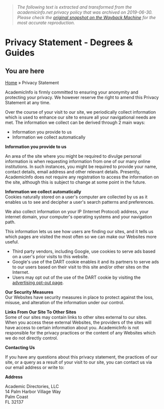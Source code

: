 > *The following text is extracted and transformed from the academicinfo.net privacy policy that was archived on 2019-06-30. Please check the [original snapshot on the Wayback Machine](https://web.archive.org/web/20190630114554id_/http%3A//www.academicinfo.net/privacy-policy.html) for the most accurate reproduction.*

# Privacy Statement - Degrees & Guides

## You are here

[Home](https://web.archive.org/) » Privacy Statement

AcademicInfo is firmly committed to ensuring your anonymity and protecting your privacy. We however reserve the right to amend this Privacy Statement at any time.

Over the course of your visit to our site, we periodically collect information which is used to enhance our site to ensure all your navigational needs are met. The information we collect can be derived through 2 main ways:

  * Information you provide to us
  * Information we collect automatically



 **Information you provide to us**

An area of the site where you might be required to divulge personal information is when requesting information from one of our many online institutions. In such instances, you might be required to provide your name, contact details, email address and other relevant details. Presently, AcademicInfo does not require any registration to access the information on the site, although this is subject to change at some point in the future.

**Information we collect automatically**  
Cookies naturally stored on a user's computer are collected by us as it enables us to see and decipher a user's search patterns and preferences.

We also collect information on your IP (Internet Protocol) address, your internet domain, your computer's operating systems and your navigation path.

This information lets us see how users are finding our sites, and it tells us which pages are visited the most often so we can make our Websites more useful.

  * Third party vendors, including Google, use cookies to serve ads based on a user's prior visits to this website.
  * Google's use of the DART cookie enables it and its partners to serve ads to our users based on their visit to this site and/or other sites on the Internet.
  * Users may opt out of the use of the DART cookie by visiting the [advertising opt-out page](http://www.google.com/privacy_ads.html). 



**Our Security Measures**  
Our Websites have security measures in place to protect against the loss, misuse, and alteration of the information under our control.

**Links From Our Site To Other Sites**   
Some of our sites may contain links to other sites external to our sites. When you access these external Websites, the providers of the sites will have access to certain information about you. AcademicInfo is not responsible for the privacy practices or the content of any Websites which we do not directly control.

**Contacting Us**

If you have any questions about this privacy statement, the practices of our site, or a query as a result of your visit to our site, you can contact us via our email address or write to:

 **Address**

Academic Directories, LLC  
14 Palm Harbor Village Way  
Palm Coast  
FL 32137
